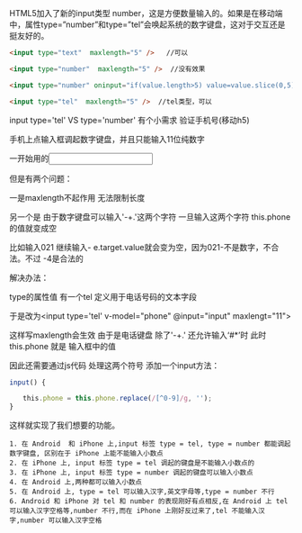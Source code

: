 HTML5加入了新的input类型 number，这是方便数量输入的。如果是在移动端中，属性type=”number”和type=”tel”会唤起系统的数字键盘，这对于交互还是挺友好的。

```html
<input type="text"  maxlength="5" />   //可以

<input type="number"  maxlength="5" />  //没有效果

<input type="number" oninput="if(value.length>5) value=value.slice(0,5)" /> //js控制，可以

<input type="tel"  maxlength="5" />  //tel类型，可以
```

input type='tel' VS type='number'
有个小需求 验证手机号(移动h5)

手机上点输入框调起数字键盘，并且只能输入11位纯数字

一开始用的<input type='number' v-model="phone" maxlengt="11">

但是有两个问题：

一是maxlength不起作用 无法限制长度

另一个是 由于数字键盘可以输入'-+.'这两个字符 一旦输入这两个字符 this.phone 的值就变成空

比如输入021 继续输入- e.target.value就会变为空，因为021-不是数字，不合法。不过 -4是合法的

 

解决办法：

type的属性值 有一个tel 定义用于电话号码的文本字段

于是改为<input type='tel' v-model="phone" @input="input" maxlengt="11">

这样写maxlength会生效 由于是电话键盘 除了'-+.' 还允许输入‘#*’时  此时 this.phone 就是 输入框中的值 

因此还需要通过js代码 处理这两个符号 添加一个input方法：
```js
input() {　　

　　this.phone = this.phone.replace(/[^0-9]/g, '');
}
```

这样就实现了我们想要的功能。
```
1. 在 Android  和 iPhone 上,input 标签 type = tel, type = number 都能调起数字键盘, 区别在于 iPhone 上能不能输入小数点
2. 在 iPhone 上, input 标签 type = tel 调起的键盘是不能输入小数点的
3. 在 iPhone 上, input 标签 type = number 调起的键盘可以输入小数点
4. 在 Android 上,两种都可以输入小数点
5. 在 Android 上, type = tel 可以输入汉字,英文字母等,type = number 不行
6. Android 和 iPhone 对 tel 和 number 的表现刚好有点相反,在 Android 上 tel 可以输入汉字空格等,number 不行,而在 iPhone 上刚好反过来了,tel 不能输入汉字,number 可以输入汉字空格
```
